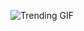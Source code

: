 ![Trending GIF](https://media2.giphy.com/media/v1.Y2lkPThiYjIxNzcyY3FzOXJqYXFta2FvNHdwZ2g0Y2xhcmJza2llN3cyOWJibnA1ODN5YSZlcD12MV9naWZzX3NlYXJjaCZjdD1n/YYKoJL28YtscdUTGWA/giphy.gif)
